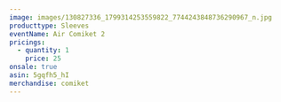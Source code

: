 ```yaml
---
image: images/130827336_1799314253559822_7744243848736290967_n.jpg
producttype: Sleeves
eventName: Air Comiket 2
pricings:
  - quantity: 1
    price: 25
onsale: true
asin: 5gqfh5_hI
merchandise: comiket
---
```

